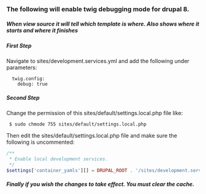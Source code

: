 ### The following will enable twig debugging mode for drupal 8.

##### When view source it will tell which template is where. Also shows where it starts and where it finishes


##### First Step
Navigate to sites/development.services.yml and add the following under parameters:
```{r, engine='bash', count_lines}
  twig.config:
    debug: true
```



##### Second Step
Change the permission of this sites/default/settings.local.php file like:
```{r, engine='bash', count_lines}
 $ sudo chmode 755 sites/default/settings.local.php
```

Then edit the sites/default/settings.local.php file and make sure the following is uncommented:
```php
/**
 * Enable local development services.
 */
$settings['container_yamls'][] = DRUPAL_ROOT . '/sites/development.services.yml';
```



##### Finally if you wish the changes to take effect. You must clear the cache.
